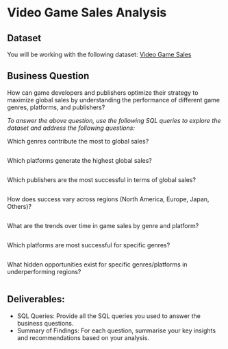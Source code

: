 # Video Game Sales Analysis

## Dataset

You will be working with the following dataset: [Video Game Sales](https://www.kaggle.com/datasets/gregorut/videogamesales?resource=download)

## Business Question
How can game developers and publishers optimize their strategy to maximize global sales by understanding the performance of different game genres, platforms, and publishers?

*To answer the above question, use the following SQL queries to explore the dataset and address the following questions:*

Which genres contribute the most to global sales?
```sql

```
Which platforms generate the highest global sales?
```sql

```
Which publishers are the most successful in terms of global sales?
```sql

```
How does success vary across regions (North America, Europe, Japan, Others)?
```sql

```
What are the trends over time in game sales by genre and platform?
```sql

```
Which platforms are most successful for specific genres?
```sql

```
What hidden opportunities exist for specific genres/platforms in underperforming regions?
```sql

```
## Deliverables:
- SQL Queries: Provide all the SQL queries you used to answer the business questions.
- Summary of Findings: For each question, summarise your key insights and recommendations based on your analysis.
